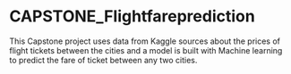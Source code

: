 # CAPSTONE_Flightfareprediction
This Capstone project uses data from Kaggle sources about the prices of flight tickets between the cities and a model is built with Machine learning to predict the fare of ticket between any two cities. 

